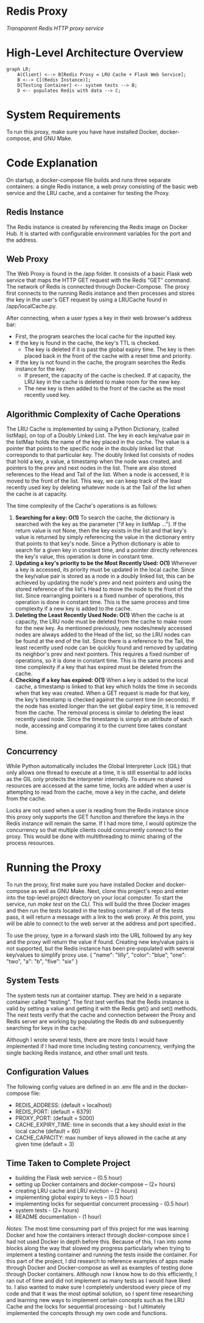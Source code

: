 # Redis Proxy

*Transparent Redis HTTP proxy service*

# High-Level Architecture Overview

```mermaid
graph LR;
    A(Client) <--> B[Redis Proxy = LRU Cache + Flask Web Service];
    B <--> C[(Redis Instance)];
    D[Testing Container] <-- system tests --> B;
    D <-- populates Redis with data --> C;
```

# System Requirements
To run this proxy, make sure you have have installed Docker, docker-compose, and GNU Make. 

# Code Explanation
On startup, a docker-compose file builds and runs three separate containers: a single Redis instance, a web proxy consisting of the basic web service and the LRU cache, and a container for testing the Proxy.

## Redis Instance

The Redis instance is created by referencing the Redis image on Docker Hub. It is started with configurable environment variables for the port and the address.
## Web Proxy

The Web Proxy is found in the /app folder. It consists of a basic Flask web service that maps the HTTP GET request with the Redis "GET" command. The network of Redis is connected through Docker-Compose. The proxy first connects to the running Redis instance and then processes and stores the key in the user's GET request by using a LRUCache found in /app/localCache.py.

After connecting, when a user types a key in their web browser's address bar:
 - First, the program searches the local cache for the inputted key.
 - If the key is found in the cache, the key's TTL is checked.
	 - The key is deleted if it is past the global expiry time. The key is then placed back in the front of the cache with a reset time and priority.
- If the key is not found in the cache, the program searches the Redis instance for the key.
	- If present, the capacity of the cache is checked. If at capacity, the LRU key in the cache is deleted to make room for the new key.
	- The new key is then added to the front of the cache as the most recently used key.
	

## Algorithmic Complexity of Cache Operations

The LRU Cache is implemented by using a Python Dictionary, (called listMap), on top of a Doubly Linked List. The key in each key/value pair in the listMap holds the name of the key placed in the cache. The value is a pointer that points to the specific node in the doubly linked list that corresponds to that particular key. The doubly linked list consists of nodes that hold a key, a value, a timestamp when the node was created, and pointers to the prev and next nodes in the list. There are also stored references to the Head and Tail of the list. When a node is accessed, it is moved to the front of the list. This way, we can keep track of the least recently used key by deleting whatever node is at the Tail of the list when the cache is at capacity. 

The time complexity of the Cache's operations is as follows:

 1. **Searching for a key: O(1)**
	To search the cache, the dictionary is searched with the key as the parameter ("if key in  listMap ..."). If the return value is not None, then the key exists in the list and that key's value is returned by simply referencing the value in the dictionary entry that points to that key's node. Since a Python dictionary is able to search for a given key in constant time, and a pointer directly references the key's value, this operation is done in constant time.
2. **Updating a key's priority to be the Most Recently Used: O(1)**
	Whenever a key is accessed, its priority must be updated in the local cache. Since the key/value pair is stored as a node in a doubly linked list, this can be achieved by updating the node's prev and next pointers and using the stored reference of the list's Head to move the node to the front of the list. Since rearranging pointers is a fixed number of operations, this operation is done in constant time. This is the same process and time complexity if a new key is added to the cache.
3. **Deleting the Least Recently Used Node: O(1)**
	When the cache is at capacity, the LRU node must be deleted from the cache to make room for the new key. As mentioned previously, new nodes/newly accessed nodes are always added to the Head of the list, so the LRU nodes can be found at the end of the list. Since there is a reference to the Tail, the least recently used node can be quickly found and removed by updating its neighbor's prev and next pointers. This requires a fixed number of operations, so it is done in constant time. This is the same process and time complexity if a key that has expired must be deleted from the cache. 
4. **Checking if a key has expired: O(1)**
	When a key is added to the local cache, a timestamp is linked to that key which holds the time in seconds when that key was created. When a GET request is made for that key, the key's timestamp is checked against the current time (in seconds). If the node has existed longer than the set global expiry time, it is removed from the cache. The removal process is similar to deleting the least recently used node. Since the timestamp is simply an attribute of each node, accessing and comparing it to the current time takes constant time. 

## Concurrency

While Python automatically includes the Global Interpreter Lock (GIL) that only allows one thread to execute at a time, it is still essential to add locks as the GIL only protects the interpreter internally. To ensure no shared resources are accessed at the same time, locks are added when a user is attempting to read from the cache, move a key in the cache, and delete from the cache. 

Locks are not used when a user is reading from the Redis instance since this proxy only supports the GET function and therefore the keys in the Redis instance will remain the same. If I had more time, I would optimize the concurrency so that multiple clients could concurrently connect to the proxy. This would be done with multithreading to mimic sharing of the process resources.

# Running the Proxy 
	
To run the proxy, first make sure you have installed Docker and docker-compose as well as GNU Make. Next, clone this project's repo and enter into the top-level project directory on your local computer. To start the service, run *make test* on the CLI. This will build the three Docker images and then run the tests located in the testing container. If all of the tests pass, it will return a message with a link to the web proxy. At this point, you will be able to connect to the web server at the address and port specified..

To use the proxy, type in a forward slash into the URL followed by any key and the proxy will return the value if found. Creating new key/value pairs is not supported, but the Redis instance has been pre-populated with several key/values to simplify proxy use.
{
"name": "lilly",
"color": "blue",
"one": "two",
"a": "b",
"five": "six"
}

## System Tests
The system tests run at container startup. They are held in a separate container called "testing". The first test verifies that the Redis instance is valid by setting a value and getting it with the Redis get() and set() methods. The next tests verify that the cache and connection between the Proxy and Redis server are working by populating the Redis db and subsequently searching for keys in the cache. 

Although I wrote several tests, there are more tests I would have implemented if I had more time including testing concurrency, verifying the single backing Redis instance, and other small unit tests. 

## Configuration Values

The following config values are defined in an .env file and in the docker-compose file:
- REDIS_ADDRESS: (default = localhost)
- REDIS_PORT: (default = 6379)
- PROXY_PORT: (default = 5000)
- CACHE_EXPIRY_TIME: time in seconds that a key should exist in the local cache (default = 60)
- CACHE_CAPACITY: max number of keys allowed in the cache at any given time (default = 3)


## Time Taken to Complete Project

 - building the Flask web service – (0.5 hour)
 - setting up Docker containers and docker-compose – (2+ hours)
 - creating LRU cache and LRU eviction – (2 hours)
 - implementing global expiry to keys – (0.5 hour)
 - implementing locks for sequential concurrent processing - (0.5 hour)
 - system tests - (2+ hours)
 - README documentation - (1 hour)

*Notes:* The most time consuming part of this project for me was learning Docker and how the containers interact through docker-compose since I had not used Docker in depth before this. Because of this, I ran into some blocks along the way that slowed my progress particularly when trying to implement a testing container and running the tests inside the container. For this part of the project, I did research to reference examples of apps made through Docker and Docker-compose as well as examples of testing done through Docker containers. Although now I know how to do this efficiently, I ran out of time and did not implement as many tests as I would have liked to. I also wanted to make sure I completely understood every piece of my code and that it was the most optimal solution, so I spent time researching and learning new ways to implement certain concepts such as the LRU Cache and the locks for sequential processing - but I ultimately implemented the concepts through my own code and functions. 

